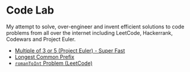# Code Lab
My attempt to solve, over-engineer and invent efficient solutions to code problems from all over the internet including LeetCode, Hackerrank, Codewars and Project Euler.

- [Multiple of 3 or 5 (Project Euler) - Super Fast](https://github.com/Mou1z/CodeLab/tree/main/Multiples%20of%203%20or%205)
- [Longest Common Prefix](https://github.com/Mou1z/CodeLab/tree/main/Longest%20Common%20Prefix)
- [`romanToInt` Problem (LeetCode)](https://github.com/Mou1z/CodeLab/tree/main/romanToInt%20Problem)